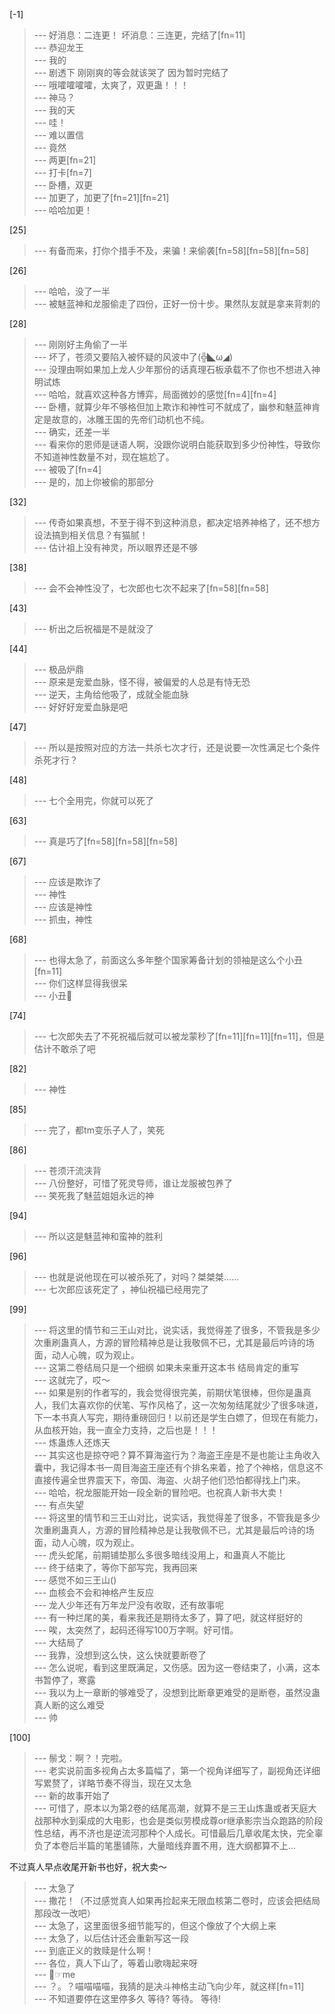 
[-1] 
>--- 好消息：二连更！
坏消息：三连更，完结了[fn=11]<br>
>--- 恭迎龙王<br>
>--- 我的<br>
>--- 剧透下
刚刚爽的等会就该哭了
因为暂时完结了<br>
>--- 哦嚯嚯嚯嚯，太爽了，双更蛊！！！<br>
>--- 神马？<br>
>--- 我的天<br>
>--- 哇！<br>
>--- 难以置信<br>
>--- 竟然<br>
>--- 两更[fn=21]<br>
>--- 打卡[fn=7]<br>
>--- 卧槽，双更<br>
>--- 加更了，加更了[fn=21][fn=21]<br>
>--- 哈哈加更！<br>

[25] 
>--- 有备而来，打你个措手不及，来骗！来偷袭[fn=58][fn=58][fn=58]<br>

[26] 
>--- 哈哈，没了一半<br>
>--- 被魅蓝神和龙服偷走了四份，正好一份十步。果然队友就是拿来背刺的<br>

[28] 
>--- 刚刚好主角偷了一半<br>
>--- 坏了，苍须又要陷入被怀疑的风波中了(╬◣ω◢)<br>
>--- 没理由啊如果加上龙人少年那份的话真理石板承载不了你也不想进入神明试炼<br>
>--- 哈哈，就喜欢这种各方博弈，局面微妙的感觉[fn=4][fn=4]<br>
>--- 卧槽，就算少年不够格但加上欺诈和神性可不就成了，幽参和魅蓝神肯定是故意的，冰雕王国的先帝们动机也不纯。<br>
>--- 确实，还差一半<br>
>--- 看来你的恩师是谜语人啊，没跟你说明白能获取到多少份神性，导致你不知道神性数量不对，现在尴尬了。<br>
>--- 被吸了[fn=4]<br>
>--- 是的，加上你被偷的那部分<br>

[32] 
>--- 传奇如果真想，不至于得不到这种消息，都决定培养神格了，还不想方设法搞到相关信息？有猫腻！<br>
>--- 估计祖上没有神灵，所以眼界还是不够<br>

[38] 
>--- 会不会神性没了，七次郎也七次不起来了[fn=58][fn=58]<br>

[43] 
>--- 析出之后祝福是不是就没了<br>

[44] 
>--- 极品炉鼎<br>
>--- 原来是宠爱血脉，怪不得，被偏爱的人总是有恃无恐<br>
>--- 逆天，主角给他吸了，成就全能血脉<br>
>--- 好好好宠爱血脉是吧<br>

[47] 
>--- 所以是按照对应的方法一共杀七次才行，还是说要一次性满足七个条件杀死才行？<br>

[48] 
>--- 七个全用完，你就可以死了<br>

[63] 
>--- 真是巧了[fn=58][fn=58][fn=58]<br>

[67] 
>--- 应该是欺诈了<br>
>--- 神性<br>
>--- 应该是神性<br>
>--- 抓虫，神性<br>

[68] 
>--- 也得太急了，前面这么多年整个国家筹备计划的领袖是这么个小丑[fn=11]<br>
>--- 你们这样显得我很呆<br>
>--- 小丑🤡<br>

[74] 
>--- 七次郎失去了不死祝福后就可以被龙蒙秒了[fn=11][fn=11][fn=11]，但是估计不敢杀了吧<br>

[82] 
>--- 神性<br>

[85] 
>--- 完了，都tm变乐子人了，笑死<br>

[86] 
>--- 苍须汗流浃背<br>
>--- 八份整好，可惜了死灵导师，谁让龙服被包养了<br>
>--- 笑死我了魅蓝姐姐永远的神<br>

[94] 
>--- 所以这是魅蓝神和蛮神的胜利<br>

[96] 
>--- 也就是说他现在可以被杀死了，对吗？桀桀桀……<br>
>--- 七次郎应该死定了 ，神仙祝福已经用完了<br>

[99] 
>--- 将这里的情节和三王山对比，说实话，我觉得差了很多，不管我是多少次重刷蛊真人，方源的冒险精神总是让我敬佩不已，尤其是最后吟诗的场面，动人心魄，叹为观止。<br>
>--- 这第二卷结局只是一个细纲 如果未来重开这本书 结局肯定的重写<br>
>--- 这就完了，哎～<br>
>--- 如果是别的作者写的，我会觉得很完美，前期伏笔很棒，但你是蛊真人，我们太喜欢你的伏笔、写作风格了，这一次匆匆结尾就少了很多味道，下一本书真人写完，期待重磅回归！以前还是学生白嫖了，但现在有能力，从血核开始，我一直全力支持，之后也是！！！<br>
>--- 炼蛊炼人还炼天<br>
>--- 其实这也是掠夺吧？算不算海盗行为？海盗王座是不是也能让主角收入囊中，我记得本书一周目海盗王座还有个排名来着，抢了个神格，信息这不直接传遍全世界震天下，帝国、海盗、火胡子他们恐怕都得找上门来。<br>
>--- 哈哈，祝龙服能开始一段全新的冒险吧。也祝真人新书大卖！<br>
>--- 有点失望<br>
>--- 将这里的情节和三王山对比，说实话，我觉得差了很多，不管我是多少次重刷蛊真人，方源的冒险精神总是让我敬佩不已，尤其是最后吟诗的场面，动人心魄，叹为观止。<br>
>--- 虎头蛇尾，前期铺垫那么多很多暗线没用上，和蛊真人不能比<br>
>--- 终于结束了，等你下部写完，我再回来<br>
>--- 感觉不如三王山()<br>
>--- 血核会不会和神格产生反应<br>
>--- 龙人少年还有万年龙尸没有收取，还有故事呢<br>
>--- 有一种烂尾的美，看来我还是期待太多了，算了吧，就这样挺好的<br>
>--- 唉，太突然了，起码还得写100万字啊。好可惜。<br>
>--- 大结局了<br>
>--- 我靠，没想到这么快，这么快就要断卷了<br>
>--- 怎么说呢，看到这里既满足，又伤感。因为这一卷结束了，小满，这本书暂停了，寒露<br>
>--- 我以为上一章断的够难受了，没想到比断章更难受的是断卷，虽然没蛊真人断的这么难受<br>
>--- 帅<br>

[100] 
>--- 鬃戈：啊？！完啦。<br>
>--- 老实说前面多视角占太多篇幅了，第一个视角详细写了，副视角还详细写累赘了，详略节奏不得当，现在又太急<br>
>--- 新的故事开始了<br>
>--- 可惜了，原本以为第2卷的结尾高潮，就算不是三王山炼蛊或者天庭大战那种水到渠成的大电影，也会是类似劳模成尊or继承影宗当众跑路的阶段性总结，再不济也是逆流河那种个人成长。可惜最后几章收尾太快，完全辜负了本卷后半篇的笔墨铺陈，大量暗线弃置不用，连大纲都算不上…

不过真人早点收尾开新书也好，祝大卖～<br>
>--- 太急了<br>
>--- 撒花！（不过感觉真人如果再捡起来无限血核第二卷时，应该会把结局那段改一改吧）<br>
>--- 太急了，这里面很多细节能写的，但这个像放了个大纲上来<br>
>--- 太急了，以后估计还会重新写这一段<br>
>--- 到底正义的救赎是什么啊！<br>
>--- 各位，真人下山了，等着山歌嗨起来呀<br>
>--- 🤡☞me<br>
>--- ？。？喵喵喵喵，我猜的是决斗神格主动飞向少年，就这样[fn=11]<br>
>--- 不知道要停在这里停多久
等待?
等待。
等待!<br>

